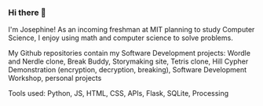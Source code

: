 ### Hi there 👋

I'm Josephine! As an incoming freshman at MIT planning to study Computer Science, I enjoy using math and computer science to solve problems.

My Github repositories contain my Software Development projects: Wordle and Nerdle clone, Break Buddy, Storymaking site, Tetris clone, Hill Cypher Demonstration (encryption, decryption, breaking), Software Development Workshop, personal projects

Tools used: Python, JS, HTML, CSS, APIs, Flask, SQLite, Processing

<!--
**josephinelee1234/josephinelee1234** is a ✨ _special_ ✨ repository because its `README.md` (this file) appears on your GitHub profile.

Here are some ideas to get you started:

- 🔭 I’m currently working on ...
- 🌱 I’m currently learning ...
- 👯 I’m looking to collaborate on ...
- 🤔 I’m looking for help with ...
- 💬 Ask me about ...
- 📫 How to reach me: ...
- 😄 Pronouns: ...
- ⚡ Fun fact: ...
-->
